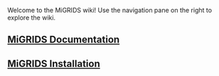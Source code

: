 Welcome to the MiGRIDS wiki! Use the navigation pane on the right to explore the wiki. 

## [MiGRIDS Documentation](MiGRIDS-Tool-Home)

## [MiGRIDS Installation](MiGRIDS-Installation)

